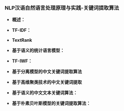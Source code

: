 ### NLP汉语自然语言处理原理与实践-关键词提取算法
- **概述：**
>
>
>
- **TF-IDF：**
>

- **TextRank**
>

- **基于语义的统计语言模型：**
>

- **TF-IWF：**
>

- **基于分离模型的中文关键词提取算法**
>

- **基于高维聚类技术的中文关键词提取**
>

- **基于语义的中文文本关键词算法：**
>

- **基于朴素贝叶斯模型的关键词提取算法：**
>
>
>
>
>
>
>
>
>
>
>
